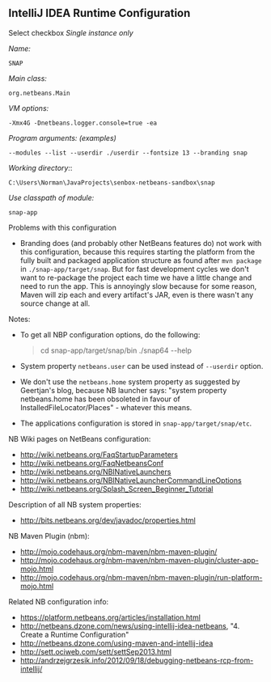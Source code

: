 IntelliJ IDEA Runtime Configuration
-----------------------------------

Select checkbox *Single instance only*

*Name:*

    SNAP

*Main class:*

    org.netbeans.Main

*VM options:*

    -Xmx4G -Dnetbeans.logger.console=true -ea

*Program arguments: (examples)*

    --modules --list --userdir ./userdir --fontsize 13 --branding snap

*Working directory:*:

    C:\Users\Norman\JavaProjects\senbox-netbeans-sandbox\snap

*Use classpath of module:*

    snap-app

    
Problems with this configuration 

* Branding does (and probably other NetBeans features do) not work with this
  configuration, because this requires starting the platform from the fully 
  built and packaged application structure as found after `mvn package` in 
  `./snap-app/target/snap`.
  But for fast development cycles we don't want to re-package the project
  each time we have a little change and need to run the app. This is
  annoyingly slow because for some reason, Maven will zip each and every
  artifact's JAR, even is there wasn't any source change at all.

  
Notes:
* To get all NBP configuration options, do the following:

    > cd snap-app/target/snap/bin
    > ./snap64 --help

* System property `netbeans.user` can be used instead of `--userdir` option. 
* We don't use the `netbeans.home` system property as suggested by Geertjan's 
  blog, because NB launcher says: "system property netbeans.home has 
  been obsoleted in favour of InstalledFileLocator/Places" - whatever this 
  means.
* The applications configuration is stored in `snap-app/target/snap/etc`.

NB Wiki pages on NetBeans configuration:
* http://wiki.netbeans.org/FaqStartupParameters
* http://wiki.netbeans.org/FaqNetbeansConf
* http://wiki.netbeans.org/NBINativeLaunchers
* http://wiki.netbeans.org/NBINativeLauncherCommandLineOptions
* http://wiki.netbeans.org/Splash_Screen_Beginner_Tutorial

Description of all NB system properties:
* http://bits.netbeans.org/dev/javadoc/properties.html

NB Maven Plugin (nbm):
* http://mojo.codehaus.org/nbm-maven/nbm-maven-plugin/
* http://mojo.codehaus.org/nbm-maven/nbm-maven-plugin/cluster-app-mojo.html
* http://mojo.codehaus.org/nbm-maven/nbm-maven-plugin/run-platform-mojo.html

Related NB configuration info:
* https://platform.netbeans.org/articles/installation.html
* http://netbeans.dzone.com/news/using-intellij-idea-netbeans, "4. Create a Runtime Configuration"
* http://netbeans.dzone.com/using-maven-and-intellij-idea
* http://sett.ociweb.com/sett/settSep2013.html
* http://andrzejgrzesik.info/2012/09/18/debugging-netbeans-rcp-from-intellij/